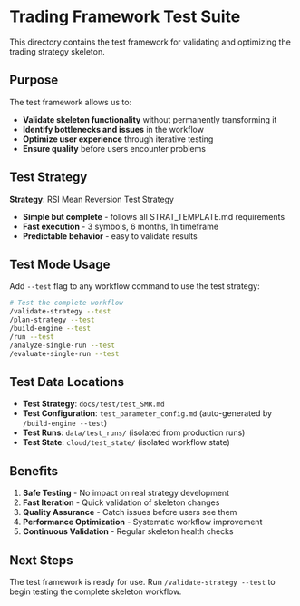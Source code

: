 # Trading Framework Test Suite

This directory contains the test framework for validating and optimizing the trading strategy skeleton.

## Purpose

The test framework allows us to:
- **Validate skeleton functionality** without permanently transforming it
- **Identify bottlenecks and issues** in the workflow
- **Optimize user experience** through iterative testing
- **Ensure quality** before users encounter problems

## Test Strategy

**Strategy**: RSI Mean Reversion Test Strategy
- **Simple but complete** - follows all STRAT_TEMPLATE.md requirements
- **Fast execution** - 3 symbols, 6 months, 1h timeframe
- **Predictable behavior** - easy to validate results

## Test Mode Usage

Add `--test` flag to any workflow command to use the test strategy:

```bash
# Test the complete workflow
/validate-strategy --test
/plan-strategy --test  
/build-engine --test
/run --test
/analyze-single-run --test
/evaluate-single-run --test
```

## Test Data Locations

- **Test Strategy**: `docs/test/test_SMR.md`
- **Test Configuration**: `test_parameter_config.md` (auto-generated by `/build-engine --test`)
- **Test Runs**: `data/test_runs/` (isolated from production runs)
- **Test State**: `cloud/test_state/` (isolated workflow state)

## Benefits

1. **Safe Testing** - No impact on real strategy development
2. **Fast Iteration** - Quick validation of skeleton changes
3. **Quality Assurance** - Catch issues before users see them
4. **Performance Optimization** - Systematic workflow improvement
5. **Continuous Validation** - Regular skeleton health checks

## Next Steps

The test framework is ready for use. Run `/validate-strategy --test` to begin testing the complete skeleton workflow.